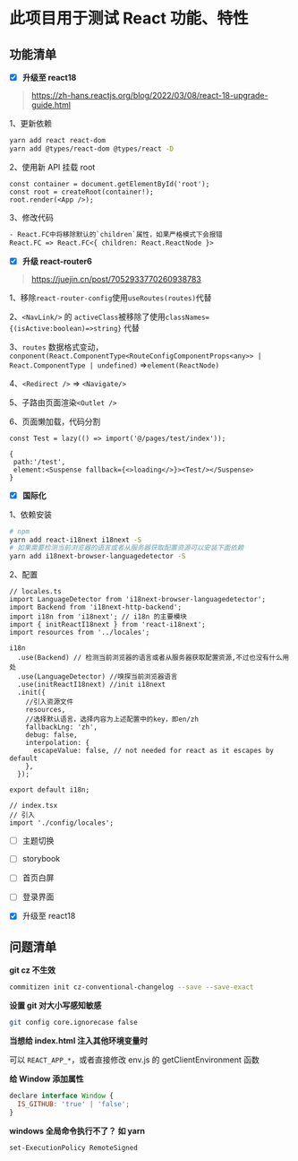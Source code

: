 # 此项目用于测试 React 功能、特性

## 功能清单

- [x] **升级至 react18**

> <https://zh-hans.reactjs.org/blog/2022/03/08/react-18-upgrade-guide.html>

1、更新依赖

```bash
yarn add react react-dom
yarn add @types/react-dom @types/react -D
```

2、使用新 API 挂载 root

```tsx
const container = document.getElementById('root');
const root = createRoot(container!);
root.render(<App />);
```

3、修改代码

```txt
- React.FC中将移除默认的`children`属性，如果严格模式下会报错
React.FC => React.FC<{ children: React.ReactNode }>
```

- [x] **升级 react-router6**

> <https://juejin.cn/post/7052933770260938783>

1、移除`react-router-config`使用`useRoutes(routes)`代替

2、`<NavLink/>` 的 `activeClass`被移除了使用`classNames={(isActive:boolean)=>string}` 代替

3、`routes` 数据格式变动，`conponent(React.ComponentType<RouteConfigComponentProps<any>> | React.ComponentType | undefined)` =>`element(ReactNode)`

4、`<Redirect />` => `<Navigate/>`

5、子路由页面渲染`<Outlet />`

6、页面懒加载，代码分割

```tsx
const Test = lazy(() => import('@/pages/test/index'));

{
 path:'/test',
 element:<Suspense fallback={<>loading</>}><Test/></Suspense>
}
```

- [x] **国际化**

1、依赖安装

```bash
# npm
yarn add react-i18next i18next -S
# 如果需要检测当前浏览器的语言或者从服务器获取配置资源可以安装下面依赖
yarn add i18next-browser-languagedetector -S
```

2、配置

```tsx
// locales.ts
import LanguageDetector from 'i18next-browser-languagedetector';
import Backend from 'i18next-http-backend';
import i18n from 'i18next'; // i18n 的主要模块
import { initReactI18next } from 'react-i18next';
import resources from '../locales';

i18n
  .use(Backend) // 检测当前浏览器的语言或者从服务器获取配置资源,不过也没有什么用处
  .use(LanguageDetector) //嗅探当前浏览器语言
  .use(initReactI18next) //init i18next
  .init({
    //引入资源文件
    resources,
    //选择默认语言，选择内容为上述配置中的key，即en/zh
    fallbackLng: 'zh',
    debug: false,
    interpolation: {
      escapeValue: false, // not needed for react as it escapes by default
    },
  });

export default i18n;

// index.tsx
// 引入
import './config/locales';
```

- [ ] 主题切换

- [ ] storybook

- [ ] 首页白屏

- [ ] 登录界面

- [x] 升级至 react18

## 问题清单

**git cz 不生效**

```bash
commitizen init cz-conventional-changelog --save --save-exact
```

**设置 git 对大小写感知敏感**

```bash
git config core.ignorecase false
```

**当想给 index.html 注入其他环境变量时**

可以 `REACT_APP_*`，或者直接修改 env.js 的 getClientEnvironment 函数

**给 Window 添加属性**

```javascript
declare interface Window {
  IS_GITHUB: 'true' | 'false';
}
```

**windows 全局命令执行不了？ 如 yarn**

```bash
set-ExecutionPolicy RemoteSigned
```
